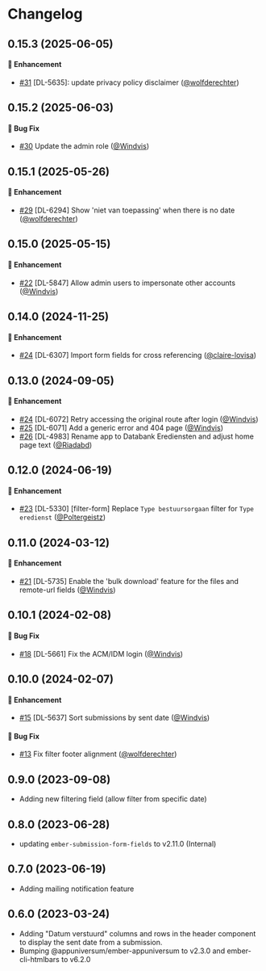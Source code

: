 # Changelog

## 0.15.3 (2025-06-05)

#### :rocket: Enhancement
* [#31](https://github.com/lblod/frontend-worship-decisions/pull/31) [DL-5635]: update privacy policy disclaimer ([@wolfderechter](https://github.com/wolfderechter))

## 0.15.2 (2025-06-03)

#### :bug: Bug Fix
* [#30](https://github.com/lblod/frontend-worship-decisions/pull/30) Update the admin role ([@Windvis](https://github.com/Windvis))

## 0.15.1 (2025-05-26)

#### :rocket: Enhancement
* [#29](https://github.com/lblod/frontend-worship-decisions/pull/29) [DL-6294] Show 'niet van toepassing' when there is no date ([@wolfderechter](https://github.com/wolfderechter))

## 0.15.0 (2025-05-15)

#### :rocket: Enhancement
* [#22](https://github.com/lblod/frontend-worship-decisions/pull/22) [DL-5847] Allow admin users to impersonate other accounts ([@Windvis](https://github.com/Windvis))

## 0.14.0 (2024-11-25)

#### :rocket: Enhancement
* [#24](https://github.com/lblod/frontend-worship-decisions/pull/27) [DL-6307] Import form fields for cross referencing ([@claire-lovisa](https://github.com/claire-lovisa))

## 0.13.0 (2024-09-05)

#### :rocket: Enhancement
* [#24](https://github.com/lblod/frontend-worship-decisions/pull/24) [DL-6072] Retry accessing the original route after login ([@Windvis](https://github.com/Windvis))
* [#25](https://github.com/lblod/frontend-worship-decisions/pull/25) [DL-6071] Add a generic error and 404 page ([@Windvis](https://github.com/Windvis))
* [#26](https://github.com/lblod/frontend-worship-decisions/pull/26) [DL-4983] Rename app to Databank Erediensten and adjust home page text ([@Riadabd](https://github.com/Riadabd))

## 0.12.0 (2024-06-19)

#### :rocket: Enhancement
* [#23](https://github.com/lblod/frontend-worship-decisions/pull/23) [DL-5330] [filter-form] Replace `Type bestuursorgaan` filter for `Type eredienst` ([@Poltergeistz](https://github.com/Poltergeistz))

## 0.11.0 (2024-03-12)

#### :rocket: Enhancement
* [#21](https://github.com/lblod/frontend-worship-decisions/pull/21) [DL-5735] Enable the 'bulk download' feature for the files and remote-url fields ([@Windvis](https://github.com/Windvis))

## 0.10.1 (2024-02-08)

#### :bug: Bug Fix
* [#18](https://github.com/lblod/frontend-worship-decisions/pull/18) [DL-5661] Fix the ACM/IDM login ([@Windvis](https://github.com/Windvis))

## 0.10.0 (2024-02-07)

#### :rocket: Enhancement
* [#15](https://github.com/lblod/frontend-worship-decisions/pull/15) [DL-5637] Sort submissions by sent date ([@Windvis](https://github.com/Windvis))

#### :bug: Bug Fix
* [#13](https://github.com/lblod/frontend-worship-decisions/pull/13) Fix filter footer alignment ([@wolfderechter](https://github.com/wolfderechter))

## 0.9.0 (2023-09-08)

- Adding new filtering field (allow filter from specific date)

## 0.8.0 (2023-06-28)

- updating `ember-submission-form-fields` to v2.11.0 (Internal)

## 0.7.0 (2023-06-19)

- Adding mailing notification feature

## 0.6.0 (2023-03-24)

- Adding "Datum verstuurd" columns and rows in the header component to display the sent date from a submission.
- Bumping @appuniversum/ember-appuniversum to v2.3.0 and ember-cli-htmlbars to v6.2.0
